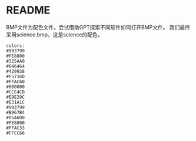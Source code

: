 # README

BMP文件为配色文件，尝试借助GPT探索不同软件如何打开BMP文件。
我们最终采用science.bmp，这是science的配色。

```
colors:
#993799
#FE8800
#325AA0
#646464
#429938
#F5716D
#FFAC60
#000000
#CCE4CB
#E9E29C
#E31A1C
#993799
#B967B4
#D5A6D0
#FE8800
#FFAC33
#FFCC66
```

